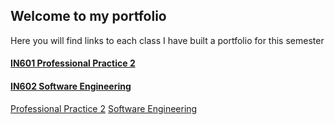 ## Welcome to my portfolio

Here you will find links to each class I have built a portfolio for this semester

#### [IN601 Professional Practice 2](./IN601.md "Professional Practice 2")
#### [IN602 Software Engineering](./IN602.md "Software Engineering")

<a href="./IN601.md">Professional Practice 2</a>
<a href="./IN602.md">Software Engineering</a>
